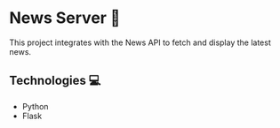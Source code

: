 # News Server 📰

This project integrates with the News API to fetch and display the latest news.


## Technologies 💻

* Python
* Flask
